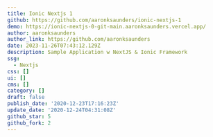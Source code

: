 ```yaml
---
title: Ionic Nextjs 1
github: https://github.com/aaronksaunders/ionic-nextjs-1
demo: https://ionic-nextjs-0-git-main.aaronksaunders.vercel.app/
author: aaronksaunders
author_link: https://github.com/aaronksaunders
date: 2023-11-26T07:43:12.129Z
description: Sample Application w NextJS & Ionic Framework
ssg:
  - Nextjs
css: []
ui: []
cms: []
category: []
draft: false
publish_date: '2020-12-23T17:16:23Z'
update_date: '2020-12-24T04:31:08Z'
github_star: 5
github_fork: 2
---
```


